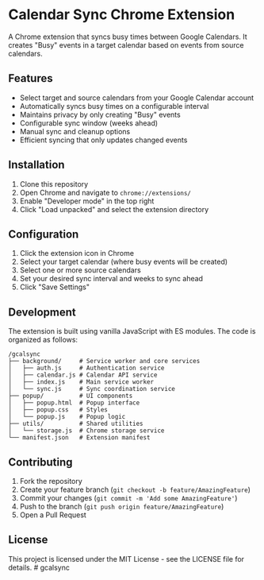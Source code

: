 # Calendar Sync Chrome Extension

A Chrome extension that syncs busy times between Google Calendars. It creates "Busy" events in a target calendar based on events from source calendars.

## Features

- Select target and source calendars from your Google Calendar account
- Automatically syncs busy times on a configurable interval
- Maintains privacy by only creating "Busy" events
- Configurable sync window (weeks ahead)
- Manual sync and cleanup options
- Efficient syncing that only updates changed events

## Installation

1. Clone this repository
2. Open Chrome and navigate to `chrome://extensions/`
3. Enable "Developer mode" in the top right
4. Click "Load unpacked" and select the extension directory

## Configuration

1. Click the extension icon in Chrome
2. Select your target calendar (where busy events will be created)
3. Select one or more source calendars
4. Set your desired sync interval and weeks to sync ahead
5. Click "Save Settings"

## Development

The extension is built using vanilla JavaScript with ES modules. The code is organized as follows:

```
/gcalsync
├── background/     # Service worker and core services
│   ├── auth.js     # Authentication service
│   ├── calendar.js # Calendar API service
│   ├── index.js    # Main service worker
│   └── sync.js     # Sync coordination service
├── popup/          # UI components
│   ├── popup.html  # Popup interface
│   ├── popup.css   # Styles
│   └── popup.js    # Popup logic
├── utils/          # Shared utilities
│   └── storage.js  # Chrome storage service
└── manifest.json   # Extension manifest
```

## Contributing

1. Fork the repository
2. Create your feature branch (`git checkout -b feature/AmazingFeature`)
3. Commit your changes (`git commit -m 'Add some AmazingFeature'`)
4. Push to the branch (`git push origin feature/AmazingFeature`)
5. Open a Pull Request

## License

This project is licensed under the MIT License - see the LICENSE file for details. # gcalsync
